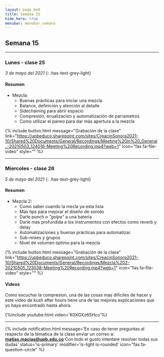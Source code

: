 ```yaml
---
layout: page_mod
title: Semana 15
hide_hero: true
menubar: menubar_semana
---
```


## Semana 15

---

### Lunes - clase 25

<!-- ignore-prettier-start -->

_3 de mayo del 2021_
{: .has-text-grey-light}

<!-- ignore-prettier-end -->

#### Resumen

- Mezcla:
  - Buenas prácticas para iniciar una mezcla
  - Balance, definición y atención al detalle
  - Sidechaining para abrir espacio
  - Compresión, ecualización y automatización de parrametros
  - Como utilizar el paneo para dar más apertura a la mezcla

{% include button.html
message="Grabación de la clase"
link="https://upbeduco.sharepoint.com/sites/CreacinSonora2021-10/Shared%20Documents/General/Recordings/Meeting%20in%20_General_-20210503_124016-Meeting%20Recording.mp4?web=1"
icon="fas fa-file-video"
style=""
%}

---

### Miercoles - clase 26

<!-- ignore-prettier-start -->

_5 de mayo del 2021_
{: .has-text-grey-light}

<!-- ignore-prettier-end -->

#### Resumen

- Mezcla 2:
  - Como saber cuando la mecla ya esta lista
  - Mas tips para mejorar el diseño de sonido
  - Darle punch o _"golpe"_ a una bateria
  - Darle mas profundida a los instrumentos con efectos como reverb y delay
  - Automatizaciones y buenas prácticas para automatizar.
  - Sub-mixes y grupos
  - Nivel de volumen óptimo para la mezcla

{% include button.html
message="Grabación de la clase"
link="https://upbeduco.sharepoint.com/sites/CreacinSonora2021-10/Shared%20Documents/General/Recordings/Mezcla%202-20210505_123038-Meeting%20Recording.mp4?web=1"
icon="fas fa-file-video"
style=""
%}

#### Videos

Como escuchar la compresion, una de las cosas mas dificiles de hacer y este video de kush after hours tiene una de las mejores explicaciones que yo haya encontrado hasta ahora.

{%include youtube.html video='K0XGXz6SHco'%}

---

{% include notification.html
message='En caso de tener preguntas al respecto de la tématica de la clase enviar un correo a: **matias.macias@upb.edu.co**
Con todo el gusto intentare resolver todas sus dudas'
status='is-primary'
modifier='is-light is-rounded'
icon="fas fa-question-circle"
%}
